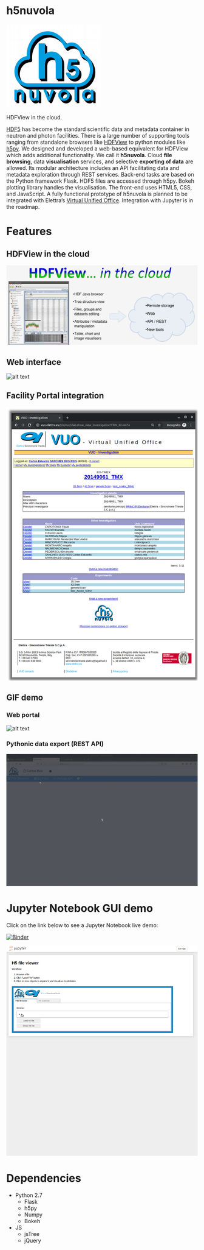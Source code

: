 # h5nuvola

![alt text](https://github.com/ElettraSciComp/h5nuvola/blob/master/h5nuvola-logo.png)

HDFView in the cloud.

[HDF5](https://www.hdfgroup.org/) has become the standard scientific data and metadata container in neutron and photon facilities. There is a large number of supporting tools ranging from standalone browsers like [HDFView](https://support.hdfgroup.org/products/java/hdfview/) to python modules like [h5py](https://pypi.org/project/h5py/). We designed and developed a web-based equivalent for HDFView which adds additional functionality. We call it **h5nuvola**. Cloud **file browsing**, data **visualisation** services, and selective **exporting of data** are allowed. Its modular architecture includes an API facilitating data and metadata exploration through REST services. Back-end tasks are based on the Python framework Flask. HDF5 files are accessed through h5py. Bokeh plotting library handles the visualisation. The front-end uses HTML5, CSS, and JavaScript. A fully functional prototype of h5nuvola is planned to be integrated with Elettra’s [Virtual Unified Office](https://vuo.elettra.eu). Integration with Jupyter is in the roadmap.

# Features
## HDFView in the cloud

![alt text](https://github.com/ElettraSciComp/h5nuvola/blob/master/screenshots/h5nuvola-screenshot-1.png)

## Web interface
![alt text](https://github.com/ElettraSciComp/h5nuvola/blob/master/screenshots/h5nuvola-screenshot-4.png)

## Facility Portal integration
![alt text](https://github.com/ElettraSciComp/h5nuvola/blob/master/screenshots/h5nuvola-screenshot-5.png)

## GIF demo

### Web portal

![alt text](https://github.com/ElettraSciComp/h5nuvola/blob/master/gif/h5nuvola-vuo-web-demo.gif)

### Pythonic data export (REST API)

![alt text](https://github.com/ElettraSciComp/h5nuvola/blob/master/gif/h5nuvola-python-api-demo.gif)

# Jupyter Notebook GUI demo
Click on the link below to see a Jupyter Notebook live demo:

[![Binder](https://mybinder.org/badge_logo.svg)](https://mybinder.org/v2/gh/carlosesreis/h5nuvola-notebook-demo/master?urlpath=%2Fapps%2Fh5nuvola.ipynb)

![alt text](https://github.com/ElettraSciComp/h5nuvola/blob/master/gif/h5nuvola-notebook-demo.gif)

# Dependencies
* Python 2.7
  * Flask
  * h5py
  * Numpy
  * Bokeh
* JS
  * jsTree
  * jQuery